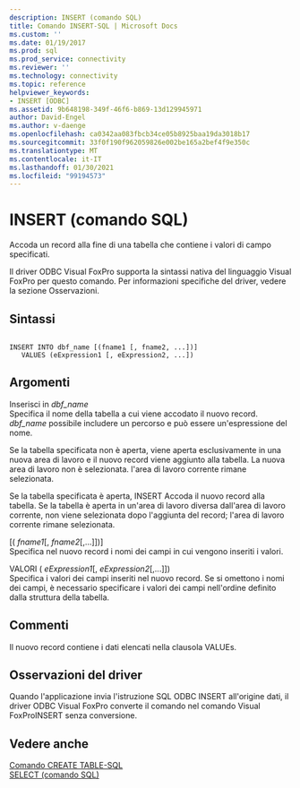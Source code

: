 ```yaml
---
description: INSERT (comando SQL)
title: Comando INSERT-SQL | Microsoft Docs
ms.custom: ''
ms.date: 01/19/2017
ms.prod: sql
ms.prod_service: connectivity
ms.reviewer: ''
ms.technology: connectivity
ms.topic: reference
helpviewer_keywords:
- INSERT [ODBC]
ms.assetid: 9b648198-349f-46f6-b869-13d129945971
author: David-Engel
ms.author: v-daenge
ms.openlocfilehash: ca0342aa083fbcb34ce05b8925baa19da3018b17
ms.sourcegitcommit: 33f0f190f962059826e002be165a2bef4f9e350c
ms.translationtype: MT
ms.contentlocale: it-IT
ms.lasthandoff: 01/30/2021
ms.locfileid: "99194573"
---
```

# <a name="insert---sql-command"></a>INSERT (comando SQL)
Accoda un record alla fine di una tabella che contiene i valori di campo specificati.  
  
 Il driver ODBC Visual FoxPro supporta la sintassi nativa del linguaggio Visual FoxPro per questo comando. Per informazioni specifiche del driver, vedere la sezione Osservazioni.  
  
## <a name="syntax"></a>Sintassi  
  
```  
  
INSERT INTO dbf_name [(fname1 [, fname2, ...])]  
   VALUES (eExpression1 [, eExpression2, ...])  
```  
  
## <a name="arguments"></a>Argomenti  
 Inserisci in *dbf_name*  
 Specifica il nome della tabella a cui viene accodato il nuovo record. *dbf_name* possibile includere un percorso e può essere un'espressione del nome.  
  
 Se la tabella specificata non è aperta, viene aperta esclusivamente in una nuova area di lavoro e il nuovo record viene aggiunto alla tabella. La nuova area di lavoro non è selezionata. l'area di lavoro corrente rimane selezionata.  
  
 Se la tabella specificata è aperta, INSERT Accoda il nuovo record alla tabella. Se la tabella è aperta in un'area di lavoro diversa dall'area di lavoro corrente, non viene selezionata dopo l'aggiunta del record; l'area di lavoro corrente rimane selezionata.  
  
 [( *fname1*[, *fname2*[,...]])]  
 Specifica nel nuovo record i nomi dei campi in cui vengono inseriti i valori.  
  
 VALORI ( *eExpression1*[, *eExpression2*[,...]])  
 Specifica i valori dei campi inseriti nel nuovo record. Se si omettono i nomi dei campi, è necessario specificare i valori dei campi nell'ordine definito dalla struttura della tabella.  
  
## <a name="remarks"></a>Commenti  
 Il nuovo record contiene i dati elencati nella clausola VALUEs.  
  
## <a name="driver-remarks"></a>Osservazioni del driver  
 Quando l'applicazione invia l'istruzione SQL ODBC INSERT all'origine dati, il driver ODBC Visual FoxPro converte il comando nel comando Visual FoxProINSERT senza conversione.  
  
## <a name="see-also"></a>Vedere anche  
 [Comando CREATE TABLE-SQL](../../odbc/microsoft/create-table-sql-command.md)   
 [SELECT (comando SQL)](../../odbc/microsoft/select-sql-command.md)
